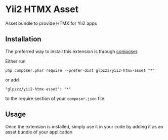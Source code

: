 Yii2 HTMX Asset
===============

Asset bundle to provide HTMX for Yii2 apps

Installation
------------

The preferred way to install this extension is through [composer](https://getcomposer.org/download/).

Either run

```
php composer.phar require --prefer-dist glpzzz/yii2-htmx-asset "*"
```

or add

```
"glpzzz/yii2-htmx-asset": "*"
```

to the require section of your `composer.json` file.

Usage
-----

Once the extension is installed, simply use it in your code by adding it as an asset bundle of your application
